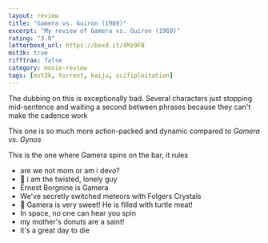 ```yaml
---
layout: review
title: "Gamera vs. Guiron (1969)"
excerpt: "My review of Gamera vs. Guiron (1969)"
rating: "3.0"
letterboxd_url: https://boxd.it/4Mz9FB
mst3k: true
rifftrax: false
category: movie-review
tags: [mst3k, torrent, kaiju, scifiploitation]
---
```


The dubbing on this is exceptionally bad. Several characters just stopping mid-sentence and waiting a second between phrases because they can't make the cadence work

This one is so much more action-packed and dynamic compared to <i>Gamera vs. Gynos</i>

This is the one where Gamera spins on the bar, it rules

- are we not mom or am i devo?
- 🎵 i am the twisted, lonely guy
- Ernest Borgnine is Gamera
- We've secretly switched meteors with Folgers Crystals
- 🎵 Gamera is very sweet! He is filled with turtle meat!
- In space, no one can hear you spin
- my mother's donuts are a saint!
- it's a great day to die
